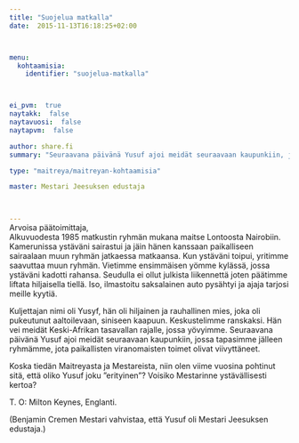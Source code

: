 ```yaml
---
title: "Suojelua matkalla"
date:  2015-11-13T16:18:25+02:00



menu:
  kohtaamisia:
    identifier: "suojelua-matkalla"



ei_pvm:  true
naytakk:  false
naytavuosi:  false
naytapvm:  false

author: share.fi
summary: "Seuraavana päivänä Yusuf ajoi meidät seuraavaan kaupunkiin, jossa tapasimme jälleen ryhmämme, jota paikallisten viranomaisten toimet olivat viivyttäneet. Koska tiedän Maitreyasta ja Mestareista, niin olen viime vuosina pohtinut sitä, että oliko Yusuf joku ”erityinen”?"

type: "maitreya/maitreyan-kohtaamisia"

master: Mestari Jeesuksen edustaja


 
---
```

<p style="margin-top:-15px;">Arvoisa päätoimittaja,<br>
Alkuvuodesta 1985 matkustin ryhmän mukana maitse Lontoosta Nairobiin. Kamerunissa ystäväni sairastui ja jäin hänen kanssaan paikalliseen sairaalaan muun ryhmän jatkaessa matkaansa. Kun ystäväni toipui, yritimme saavuttaa muun ryhmän. Vietimme ensimmäisen yömme kylässä, jossa ystäväni kadotti rahansa. Seudulla ei ollut julkista liikennettä joten päätimme liftata hiljaisella tiellä. Iso, ilmastoitu saksalainen auto pysähtyi ja ajaja tarjosi meille kyytiä.</p>
<p>Kuljettajan nimi oli Yusyf, hän oli hiljainen ja rauhallinen mies, joka oli pukeutunut aaltoilevaan, siniseen kaapuun. Keskustelimme ranskaksi. Hän vei meidät Keski-Afrikan tasavallan rajalle, jossa yövyimme. Seuraavana päivänä Yusuf ajoi meidät seuraavaan kaupunkiin, jossa tapasimme jälleen ryhmämme, jota paikallisten viranomaisten toimet olivat viivyttäneet.</p>
<p>Koska tiedän Maitreyasta ja Mestareista, niin olen viime vuosina pohtinut sitä, että oliko Yusuf joku ”erityinen”? Voisiko Mestarinne ystävällisesti kertoa?</p>
<p>T. O: Milton Keynes, Englanti.</p>
<p>(Benjamin Cremen Mestari vahvistaa, että Yusuf oli Mestari Jeesuksen edustaja.)</p>


